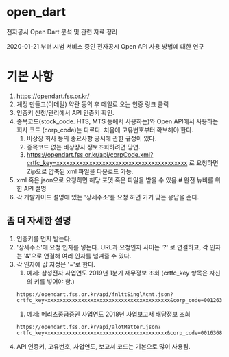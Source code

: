 # open_dart
전자공시 Open Dart 분석 및 관련 자료 정리

2020-01-21 부터 시범 서비스 중인 전자공시 Open API 사용 방법에 대한 연구

# 기본 사항
1. https://opendart.fss.or.kr/
1. 계정 만들고(이메일) 약관 동의 후 메일로 오는 인증 링크 클릭
1. 인증키 신청/관리에서 API 인증키 확인.
1. 종목코드(stock_code. HTS, MTS 등에서 사용하는)와 Open API에서 사용하는 회사 코드 (corp_code)는 다르다. 처음에 고유번호부터 확보해야 한다.
   1. 비상장 회사 등의 중요사항 공시에 관한 규정이 있다. 
   1. 종목코드 없는 비상장사 정보조회하려면 당연.
   1. https://opendart.fss.or.kr/api/corpCode.xml?crtfc_key=xxxxxxxxxxxxxxxxxxxxxxxxxxxxxxxxxxxxxxxx 로 요청하면 Zip으로 압축된 xml 파일을 다운로드 가능.
1. xml 혹은 json으로 요청하면 해당 포멧 혹은 파일을 받을 수 있음.# 완전 뉴비를 위한 API 설명
1. 각 개발가이드 설명에 있는 '상세주소'를 요청 하면 거기 맞는 응답을 준다.

## 좀 더 자세한 설명
1. 인증키를 먼저 받는다.
1. '상세주소'에 요청 인자를 넣는다. URL과 요청인자 사이는 '?' 로 연결하고, 각 인자는 '&'으로 연결해 여러 인자를 넘겨줄 수 있다.
1. 각 인자에 값 지정은 '='로 한다.
   1. 예제: 삼성전자 사업연도 2019년 1분기 재무정보 조회 (crtfc_key 항목은 자신의 키를 넣어야 함.)
   ```
   https://opendart.fss.or.kr/api/fnlttSinglAcnt.json?crtfc_key=xxxxxxxxxxxxxxxxxxxxxxxxxxxxxxxxxxxxxxxx&corp_code=00126380&bsns_year=2019&reprt_code=11013
   ```
   1. 예제: 메리츠종금증권 사업연도 2018년 사업보고서 배당정보 조회
   ```
   https://opendart.fss.or.kr/api/alotMatter.json?crtfc_key=xxxxxxxxxxxxxxxxxxxxxxxxxxxxxxxxxxxxxxx&corp_code=00163682&bsns_year=2018&reprt_code=11011
   ```
1. API 인증키, 고유번호, 사업연도, 보고서 코드는 기본으로 많이 사용됨.


